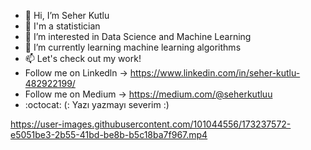 - 👋 Hi, I’m Seher Kutlu
-  💞️ I'm a statistician
- 👀 I’m interested in Data Science and Machine Learning
- 🌱 I’m currently learning machine learning algorithms
- 📫 Let's check out my work!
- Follow me on Linkedln -> https://www.linkedin.com/in/seher-kutlu-482922199/
- Follow me on Medium -> https://medium.com/@seherkutluu
- :octocat: (: Yazı yazmayı severim :)

<!---
seherkuutlu/seherkuutlu is a ✨ special ✨ repository because its `README.md` (this file) appears on your GitHub profile.
You can click the Preview link to take a look at your changes.
--->




https://user-images.githubusercontent.com/101044556/173237572-e5051be3-2b55-41bd-be8b-b5c18ba7f967.mp4

